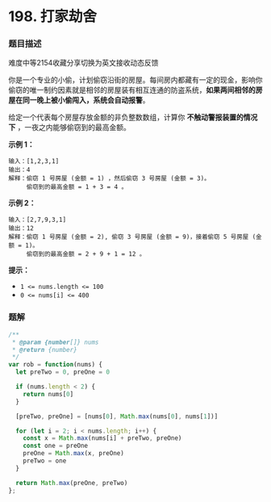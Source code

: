 # **198. 打家劫舍**

### 题目描述

难度中等2154收藏分享切换为英文接收动态反馈

你是一个专业的小偷，计划偷窃沿街的房屋。每间房内都藏有一定的现金，影响你偷窃的唯一制约因素就是相邻的房屋装有相互连通的防盗系统，**如果两间相邻的房屋在同一晚上被小偷闯入，系统会自动报警**。

给定一个代表每个房屋存放金额的非负整数数组，计算你 **不触动警报装置的情况下** ，一夜之内能够偷窃到的最高金额。

**示例 1：**

```
输入：[1,2,3,1]
输出：4
解释：偷窃 1 号房屋 (金额 = 1) ，然后偷窃 3 号房屋 (金额 = 3)。
     偷窃到的最高金额 = 1 + 3 = 4 。
```

**示例 2：**

```
输入：[2,7,9,3,1]
输出：12
解释：偷窃 1 号房屋 (金额 = 2), 偷窃 3 号房屋 (金额 = 9)，接着偷窃 5 号房屋 (金额 = 1)。
     偷窃到的最高金额 = 2 + 9 + 1 = 12 。

```

**提示：**

- `1 <= nums.length <= 100`
- `0 <= nums[i] <= 400`

### 题解

```jsx
/**
 * @param {number[]} nums
 * @return {number}
 */
var rob = function(nums) {
  let preTwo = 0, preOne = 0

  if (nums.length < 2) {
    return nums[0]
  }

  [preTwo, preOne] = [nums[0], Math.max(nums[0], nums[1])]

  for (let i = 2; i < nums.length; i++) {
    const x = Math.max(nums[i] + preTwo, preOne)
    const one = preOne
    preOne = Math.max(x, preOne)
    preTwo = one
  }

  return Math.max(preOne, preTwo)
};
```